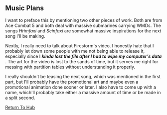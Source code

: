 <h2> Music Plans </h2>
<p> I want to preface this by mentioning two other pieces of work. Both are from Ace Combat 5 and both deal with massive submarines carrying WMDs. The songs <em> Hrimfaxi </em> and <em> Scinfaxi </em> are somewhat massive inspirations for the next song I'll be making. </p>

<p> Nextly, I really need to talk about Firestorm's video. I honestly hate that I probably let down some people with me not being able to release it, especially since I <em> <strong> kinda lost the file after I had to wipe my computer's data </strong> </em>. The art for the video is lost to the sands of time, but it serves me right for messing with partition tables without understanding it properly.</p>

<p> I really shouldn't be teasing the next song, which was mentioned in the first part, but I'll probably have the promotional art and maybe even a promotional animation done sooner or later. I also have to come up with a name, which'll probably take either a massive amount of time or be made in a split second. </p>

[Return To Hub](https://acherontialachesis.github.io/AcherontiaLachesis.mothhub.io/)
